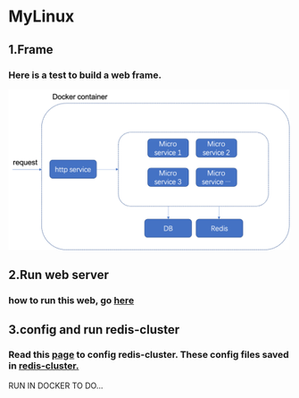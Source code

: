 # MyLinux

## 1.Frame
### Here is a test to build a web frame.

<p align="center"> <img src="./web_frame.png" alt="web frame fig"></p>

## 2.Run web server
### how to run this web, go <a href="mysite/">here</a>

## 3.config and run redis-cluster
### Read this <a href="https://redis.io/topics/cluster-tutorial">page</a> to config redis-cluster. These config files saved in <a href="./redis-cluster">redis-cluster.</a>

RUN IN DOCKER TO DO...

